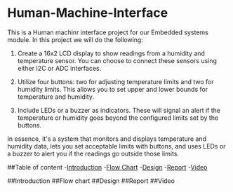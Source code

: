 # Human-Machine-Interface
This is a Human machinr interface project for our Embedded systems module. 
In this project we will do the following: 
1. Create a 16x2 LCD display to show readings from a humidity and temperature sensor. You can choose to connect these sensors using either I2C or ADC interfaces.

2. Utilize four buttons: two for adjusting temperature limits and two for humidity limits. This allows you to set upper and lower bounds for temperature and humidity.

3. Include LEDs or a buzzer as indicators. These will signal an alert if the temperature or humidity goes beyond the configured limits set by the buttons.

In essence, it's a system that monitors and displays temperature and humidity data, lets you set acceptable limits with buttons, and uses LEDs or a buzzer to alert you if the readings go outside those limits.

##Table of content 
-[Introduction](#introduction)
-[Flow Chart](#flow_chart)
-[Design](#design)
-[Report](#report)
-[Video](#video) 

##Introduction 
##Flow chart
##Design
##Report 
##Video
